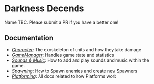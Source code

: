 # Darkness Decends

Name TBC. Please submit a PR if you have a better one!

## Documentation

* [*Character*](Docs/Character.md): The exoskeleton of units and how they take damage
* [*GameManager*](Docs/GameManager.md): Handles game state and statistics
* [*Sounds & Music*](Docs/SoundsMusic.md): How to add and play sounds and music within the game.
* [*Spawning*](Docs/Spawning.md): How to Spawn enemies and create new Spawners
* [*Platforming*](Docs/Platforming.md): All docs related to how Platforms work